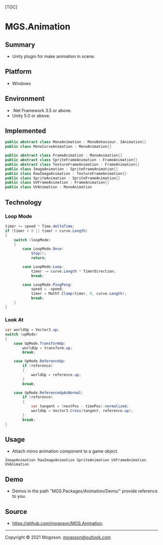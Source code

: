 [TOC]

# MGS.Animation

## Summary

- Unity plugin for make animation in scene.

## Platform

- Windows

## Environment

- .Net Framework 3.5 or above.
- Unity 5.0 or above.

## Implemented

```C#
public abstract class MonoAnimation : MonoBehaviour, IAnimation{}
public class MonoCurveAnimation : MonoAnimation{}

public abstract class FrameAnimation : MonoAnimation{}
public abstract class SpriteFrameAnimation : FrameAnimation{}
public abstract class TextureFrameAnimation : FrameAnimation{}
public class ImageAnimation : SpriteFrameAnimation{}
public class RawImageAnimation : TextureFrameAnimation{}
public class SpriteAnimation : SpriteFrameAnimation{}
public class UVFrameAnimation : FrameAnimation{}
public class UVAnimation : MonoAnimation
```

## Technology

### Loop Mode

```C#
timer += speed * Time.deltaTime;
if (timer < 0 || timer > curve.Length)
{
    switch (loopMode)
    {
        case LoopMode.Once:
            Stop();
            return;

        case LoopMode.Loop:
            timer -= curve.Length * TimerDirection;
            break;

        case LoopMode.PingPong:
            speed = -speed;
            timer = Mathf.Clamp(timer, 0, curve.Length);
            break;
    }
}
```

### Look At

```C#
var worldUp = Vector3.up;
switch (upMode)
{
    case UpMode.TransformUp:
        worldUp = transform.up;
        break;

    case UpMode.ReferenceUp:
        if (reference)
        {
            worldUp = reference.up;
        }
        break;

    case UpMode.ReferenceUpAsNormal:
        if (reference)
        {
            var tangent = (nextPos - timePos).normalized;
            worldUp = Vector3.Cross(tangent, reference.up);
        }
        break;
}
```

## Usage

- Attach mono animation component to a game object.

```text
ImageAnimation RawImageAnimation SpriteAnimation UVFrameAnimation UVAnimation
```

## Demo

- Demos in the path "MGS.Packages/Animation/Demo/" provide reference to you.

## Source

- https://github.com/mogoson/MGS.Animation.

------

Copyright © 2021 Mogoson.	mogoson@outlook.com